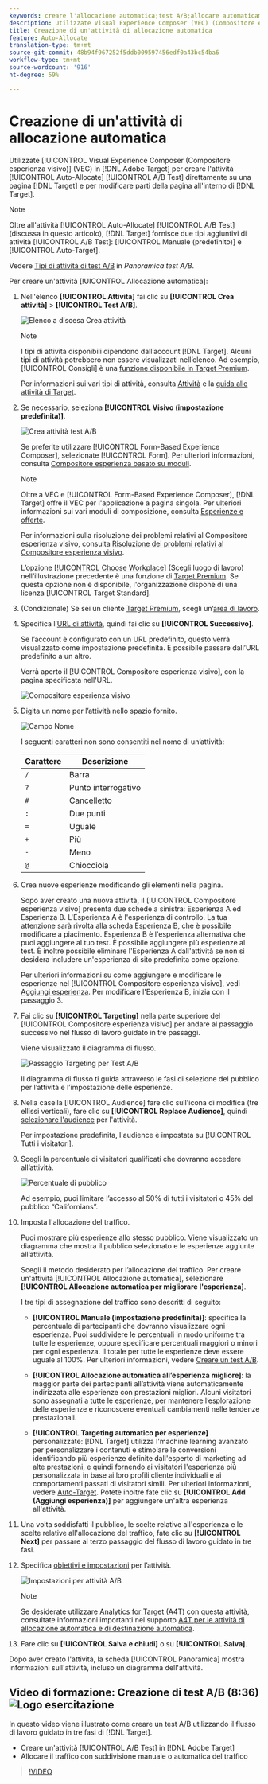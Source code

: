 ```yaml
---
keywords: creare l'allocazione automatica;test A/B;allocare automaticamente l'attività;nuova attività a/b;allocare automaticamente;allocare automaticamente per la migliore esperienza;allocare;allocare automaticamente
description: Utilizzate Visual Experience Composer (VEC) (Compositore esperienza visivo) in  Adobe Target per creare l'attività di allocazione automatica del test A/B direttamente su una pagina compatibile con Target e per modificare parti della pagina all'interno di Target.
title: Creazione di un'attività di allocazione automatica
feature: Auto-Allocate
translation-type: tm+mt
source-git-commit: 48b94f967252f5ddb009597456edf0a43bc54ba6
workflow-type: tm+mt
source-wordcount: '916'
ht-degree: 59%

---
```



# Creazione di un&#39;attività di allocazione automatica

Utilizzate [!UICONTROL Visual Experience Composer (Compositore esperienza visivo)] (VEC) in [!DNL Adobe Target] per creare l&#39;attività [!UICONTROL Auto-Allocate] [!UICONTROL A/B Test] direttamente su una pagina [!DNL Target] e per modificare parti della pagina all&#39;interno di [!DNL Target].

>[!NOTE]
>
>Oltre all&#39;attività [!UICONTROL Auto-Allocate] [!UICONTROL A/B Test] (discussa in questo articolo), [!DNL Target] fornisce due tipi aggiuntivi di attività [!UICONTROL A/B Test]: [!UICONTROL Manuale (predefinito)] e [!UICONTROL Auto-Target].
>
>Vedere [Tipi di attività di test A/B](/help/c-activities/t-test-ab/test-ab.md#types) in *Panoramica test A/B*.

Per creare un&#39;attività [!UICONTROL Allocazione automatica]:

1. Nell&#39;elenco **[!UICONTROL Attività]** fai clic su **[!UICONTROL Crea attività]** > **[!UICONTROL Test A/B]**.

   ![Elenco a discesa Crea attività](/help/c-activities/t-test-ab/t-test-create-ab/assets/ab_select-new.png)

   >[!NOTE]
   >
   >I tipi di attività disponibili dipendono dall’account [!DNL Target]. Alcuni tipi di attività potrebbero non essere visualizzati nell’elenco. Ad esempio, [!UICONTROL Consigli] è una [funzione disponibile in Target Premium](/help/c-intro/intro.md#premium).
   >
   >Per informazioni sui vari tipi di attività, consulta [Attività](/help/c-activities/activities.md) e la [guida alle attività di Target](/help/c-activities/target-activities-guide.md).

1. Se necessario, seleziona **[!UICONTROL Visivo (impostazione predefinita)]**.

   ![Crea attività test A/B](/help/c-activities/t-test-ab/t-test-create-ab/assets/create-ab.png)

   Se preferite utilizzare [!UICONTROL Form-Based Experience Composer], selezionate [!UICONTROL Form]. Per ulteriori informazioni, consulta [Compositore esperienza basato su moduli](/help/c-experiences/form-experience-composer.md).

   >[!NOTE]
   >
   >Oltre a VEC e [!UICONTROL Form-Based Experience Composer], [!DNL Target] offre il VEC per l&#39;applicazione a pagina singola. Per ulteriori informazioni sui vari moduli di composizione, consulta [Esperienze e offerte](/help/c-experiences/experiences.md).
   >
   >Per informazioni sulla risoluzione dei problemi relativi al Compositore esperienza visivo, consulta [Risoluzione dei problemi relativi al Compositore esperienza visivo](/help/c-experiences/c-visual-experience-composer/r-troubleshoot-composer/troubleshoot-composer.md).
   >
   >L’opzione [[!UICONTROL Choose Workplace]](/help/administrating-target/c-user-management/property-channel/property-channel.md) (Scegli luogo di lavoro) nell’illustrazione precedente è una funzione di [Target Premium](/help/c-intro/intro.md). Se questa opzione non è disponibile, l&#39;organizzazione dispone di una licenza [!UICONTROL Target Standard].

1. (Condizionale) Se sei un cliente [Target Premium](/help/c-intro/intro.md#premium), scegli un’[area di lavoro](/help/administrating-target/c-user-management/property-channel/property-channel.md).

1. Specifica l’[URL di attività](/help/c-activities/t-test-ab/t-test-create-ab/ab-activity-url.md), quindi fai clic su **[!UICONTROL Successivo]**.

   Se l’account è configurato con un URL predefinito, questo verrà visualizzato come impostazione predefinita. È possibile passare dall’URL predefinito a un altro.

   Verrà aperto il [!UICONTROL Compositore esperienza visivo], con la pagina specificata nell&#39;URL.

   ![Compositore esperienza visivo](/help/c-activities/t-test-ab/t-test-create-ab/assets/vec-new.png)

1. Digita un nome per l’attività nello spazio fornito.

   ![Campo Nome](/help/c-activities/t-test-ab/t-test-create-ab/assets/ab_newname-new.png)

   I seguenti caratteri non sono consentiti nel nome di un’attività:

   | Carattere | Descrizione |
   |--- |--- |
   | `/` | Barra |
   | `?` | Punto interrogativo |
   | `#` | Cancelletto |
   | `:` | Due punti |
   | `=` | Uguale |
   | `+` | Più |
   | `-` | Meno |
   | `@` | Chiocciola |

1. Crea nuove esperienze modificando gli elementi nella pagina.

   Sopo aver creato una nuova attività, il [!UICONTROL Compositore esperienza visivo] presenta due schede a sinistra: Esperienza A ed Esperienza B. L&#39;Esperienza A è l&#39;esperienza di controllo. La tua attenzione sarà rivolta alla scheda Esperienza B, che è possibile modificare a piacimento. Esperienza B è l&#39;esperienza alternativa che puoi aggiungere al tuo test. È possibile aggiungere più esperienze al test. È inoltre possibile eliminare l&#39;Esperienza A dall&#39;attività se non si desidera includere un&#39;esperienza di sito predefinita come opzione.

   Per ulteriori informazioni su come aggiungere e modificare le esperienze nel [!UICONTROL Compositore esperienza visivo], vedi [Aggiungi esperienza](/help/c-activities/t-test-ab/t-test-create-ab/ab-add-experience.md). Per modificare l&#39;Esperienza B, inizia con il passaggio 3.

1. Fai clic su **[!UICONTROL Targeting]** nella parte superiore del [!UICONTROL Compositore esperienza visivo] per andare al passaggio successivo nel flusso di lavoro guidato in tre passaggi.

   Viene visualizzato il diagramma di flusso.

   ![Passaggio Targeting per Test A/B](/help/c-activities/t-test-ab/t-test-create-ab/assets/ab_flow-new.png)

   Il diagramma di flusso ti guida attraverso le fasi di selezione del pubblico per l’attività e l’impostazione delle esperienze.

1. Nella casella [!UICONTROL Audience] fare clic sull&#39;icona di modifica (tre ellissi verticali), fare clic su **[!UICONTROL Replace Audience]**, quindi [selezionare l&#39;audience](/help/c-activities/t-test-ab/t-test-create-ab/ab-audience.md) per l&#39;attività.

   Per impostazione predefinita, l&#39;audience è impostata su [!UICONTROL Tutti i visitatori].

1. Scegli la percentuale di visitatori qualificati che dovranno accedere all’attività.

   ![Percentuale di pubblico](/help/c-activities/t-test-ab/t-test-create-ab/assets/audperc-new.png)

   Ad esempio, puoi limitare l’accesso al 50% di tutti i visitatori o 45% del pubblico “Californians”.

1. Imposta l&#39;allocazione del traffico.

   Puoi mostrare più esperienze allo stesso pubblico. Viene visualizzato un diagramma che mostra il pubblico selezionato e le esperienze aggiunte all’attività.

   Scegli il metodo desiderato per l’allocazione del traffico. Per creare un&#39;attività [!UICONTROL Allocazione automatica], selezionare **[!UICONTROL Allocazione automatica per migliorare l&#39;esperienza]**.

   I tre tipi di assegnazione del traffico sono descritti di seguito:

   * **[!UICONTROL Manuale (impostazione predefinita)]**: specifica la percentuale di partecipanti che dovranno visualizzare ogni esperienza. Puoi suddividere le percentuali in modo uniforme tra tutte le esperienze, oppure specificare percentuali maggiori o minori per ogni esperienza. Il totale per tutte le esperienze deve essere uguale al 100%. Per ulteriori informazioni, vedere [Creare un test A/B](/help/c-activities/t-test-ab/t-test-create-ab/test-create-ab.md).

   * **[!UICONTROL Allocazione automatica all’esperienza migliore]**: la maggior parte dei partecipanti all’attività viene automaticamente indirizzata alle esperienze con prestazioni migliori. Alcuni visitatori sono assegnati a tutte le esperienze, per mantenere l’esplorazione delle esperienze e riconoscere eventuali cambiamenti nelle tendenze prestazionali.

   * **[!UICONTROL Targeting automatico per esperienze]** personalizzate:  [!DNL Target] utilizza l&#39;machine learning avanzato per personalizzare i contenuti e stimolare le conversioni identificando più esperienze definite dall&#39;esperto di marketing ad alte prestazioni, e quindi fornendo ai visitatori l&#39;esperienza più personalizzata in base ai loro profili cliente individuali e ai comportamenti passati di visitatori simili. Per ulteriori informazioni, vedere [Auto-Target](/help/c-activities/auto-target/auto-target-to-optimize.md).
   Potete inoltre fate clic su **[!UICONTROL Add  (Aggiungi esperienza)]** per aggiungere un&#39;altra esperienza all&#39;attività.

1. Una volta soddisfatti il pubblico, le scelte relative all&#39;esperienza e le scelte relative all&#39;allocazione del traffico, fate clic su **[!UICONTROL Next]** per passare al terzo passaggio del flusso di lavoro guidato in tre fasi.

1. Specifica [obiettivi e impostazioni](/help/c-activities/t-test-ab/t-test-create-ab/ab-goals-and-settings.md) per l’attività.

   ![Impostazioni per attività A/B](/help/c-activities/t-test-ab/t-test-create-ab/assets/ab_settings-new.png)

   >[!NOTE]
   >
   >Se desiderate utilizzare [Analytics for Target](/help/c-integrating-target-with-mac/a4t/a4t.md) (A4T) con questa attività, consultate informazioni importanti nel supporto [A4T per le attività di allocazione automatica e di destinazione automatica](/help/c-integrating-target-with-mac/a4t/a4t-at-aa.md).

1. Fare clic su **[!UICONTROL Salva e chiudi]** o su **[!UICONTROL Salva]**.

Dopo aver creato l&#39;attività, la scheda [!UICONTROL Panoramica] mostra informazioni sull&#39;attività, incluso un diagramma dell&#39;attività.

## Video di formazione: Creazione di test A/B (8:36) ![Logo esercitazione](/help/assets/tutorial.png)

In questo video viene illustrato come creare un test A/B utilizzando il flusso di lavoro guidato in tre fasi di [!DNL Target].

* Creare un&#39;attività [!UICONTROL A/B Test] in [!DNL Adobe Target]
* Allocare il traffico con suddivisione manuale o automatica del traffico

>[!VIDEO](https://video.tv.adobe.com/v/17391)